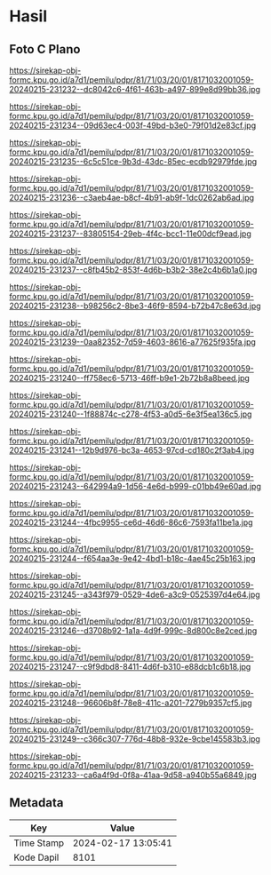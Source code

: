 # Hasil

## Foto C Plano

https://sirekap-obj-formc.kpu.go.id/a7d1/pemilu/pdpr/81/71/03/20/01/8171032001059-20240215-231232--dc8042c6-4f61-463b-a497-899e8d99bb36.jpg

https://sirekap-obj-formc.kpu.go.id/a7d1/pemilu/pdpr/81/71/03/20/01/8171032001059-20240215-231234--09d63ec4-003f-49bd-b3e0-79f01d2e83cf.jpg

https://sirekap-obj-formc.kpu.go.id/a7d1/pemilu/pdpr/81/71/03/20/01/8171032001059-20240215-231235--6c5c51ce-9b3d-43dc-85ec-ecdb92979fde.jpg

https://sirekap-obj-formc.kpu.go.id/a7d1/pemilu/pdpr/81/71/03/20/01/8171032001059-20240215-231236--c3aeb4ae-b8cf-4b91-ab9f-1dc0262ab6ad.jpg

https://sirekap-obj-formc.kpu.go.id/a7d1/pemilu/pdpr/81/71/03/20/01/8171032001059-20240215-231237--83805154-29eb-4f4c-bcc1-11e00dcf9ead.jpg

https://sirekap-obj-formc.kpu.go.id/a7d1/pemilu/pdpr/81/71/03/20/01/8171032001059-20240215-231237--c8fb45b2-853f-4d6b-b3b2-38e2c4b6b1a0.jpg

https://sirekap-obj-formc.kpu.go.id/a7d1/pemilu/pdpr/81/71/03/20/01/8171032001059-20240215-231238--b98256c2-8be3-46f9-8594-b72b47c8e63d.jpg

https://sirekap-obj-formc.kpu.go.id/a7d1/pemilu/pdpr/81/71/03/20/01/8171032001059-20240215-231239--0aa82352-7d59-4603-8616-a77625f935fa.jpg

https://sirekap-obj-formc.kpu.go.id/a7d1/pemilu/pdpr/81/71/03/20/01/8171032001059-20240215-231240--ff758ec6-5713-46ff-b9e1-2b72b8a8beed.jpg

https://sirekap-obj-formc.kpu.go.id/a7d1/pemilu/pdpr/81/71/03/20/01/8171032001059-20240215-231240--1f88874c-c278-4f53-a0d5-6e3f5ea136c5.jpg

https://sirekap-obj-formc.kpu.go.id/a7d1/pemilu/pdpr/81/71/03/20/01/8171032001059-20240215-231241--12b9d976-bc3a-4653-97cd-cd180c2f3ab4.jpg

https://sirekap-obj-formc.kpu.go.id/a7d1/pemilu/pdpr/81/71/03/20/01/8171032001059-20240215-231243--642994a9-1d56-4e6d-b999-c01bb49e60ad.jpg

https://sirekap-obj-formc.kpu.go.id/a7d1/pemilu/pdpr/81/71/03/20/01/8171032001059-20240215-231244--4fbc9955-ce6d-46d6-86c6-7593fa11be1a.jpg

https://sirekap-obj-formc.kpu.go.id/a7d1/pemilu/pdpr/81/71/03/20/01/8171032001059-20240215-231244--f654aa3e-9e42-4bd1-b18c-4ae45c25b163.jpg

https://sirekap-obj-formc.kpu.go.id/a7d1/pemilu/pdpr/81/71/03/20/01/8171032001059-20240215-231245--a343f979-0529-4de6-a3c9-0525397d4e64.jpg

https://sirekap-obj-formc.kpu.go.id/a7d1/pemilu/pdpr/81/71/03/20/01/8171032001059-20240215-231246--d3708b92-1a1a-4d9f-999c-8d800c8e2ced.jpg

https://sirekap-obj-formc.kpu.go.id/a7d1/pemilu/pdpr/81/71/03/20/01/8171032001059-20240215-231247--c9f9dbd8-8411-4d6f-b310-e88dcb1c6b18.jpg

https://sirekap-obj-formc.kpu.go.id/a7d1/pemilu/pdpr/81/71/03/20/01/8171032001059-20240215-231248--96606b8f-78e8-411c-a201-7279b9357cf5.jpg

https://sirekap-obj-formc.kpu.go.id/a7d1/pemilu/pdpr/81/71/03/20/01/8171032001059-20240215-231249--c366c307-776d-48b8-932e-9cbe145583b3.jpg

https://sirekap-obj-formc.kpu.go.id/a7d1/pemilu/pdpr/81/71/03/20/01/8171032001059-20240215-231233--ca6a4f9d-0f8a-41aa-9d58-a940b55a6849.jpg


## Metadata

| Key        | Value               |
| ---------- | ------------------- |
| Time Stamp | 2024-02-17 13:05:41 |
| Kode Dapil | 8101                |



